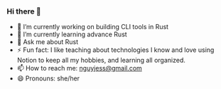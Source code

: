 ### Hi there 👋
- 🔭 I’m currently working on building CLI tools in Rust
- 🌱 I’m currently learning advance Rust
- 💬 Ask me about Rust
- ⚡ Fun fact: I like teaching about technologies I know and love using Notion to keep all my hobbies, and learning all organized. 
- 📫 How to reach me: nguyjess@gmail.com
- 😄 Pronouns: she/her

<!--
**Jess-Nguy/Jess-Nguy** is a ✨ _special_ ✨ repository because its `README.md` (this file) appears on your GitHub profile.

Here are some ideas to get you started:

- 👯 I’m looking to collaborate on ...
- 🤔 I’m looking for help with ...

-->
